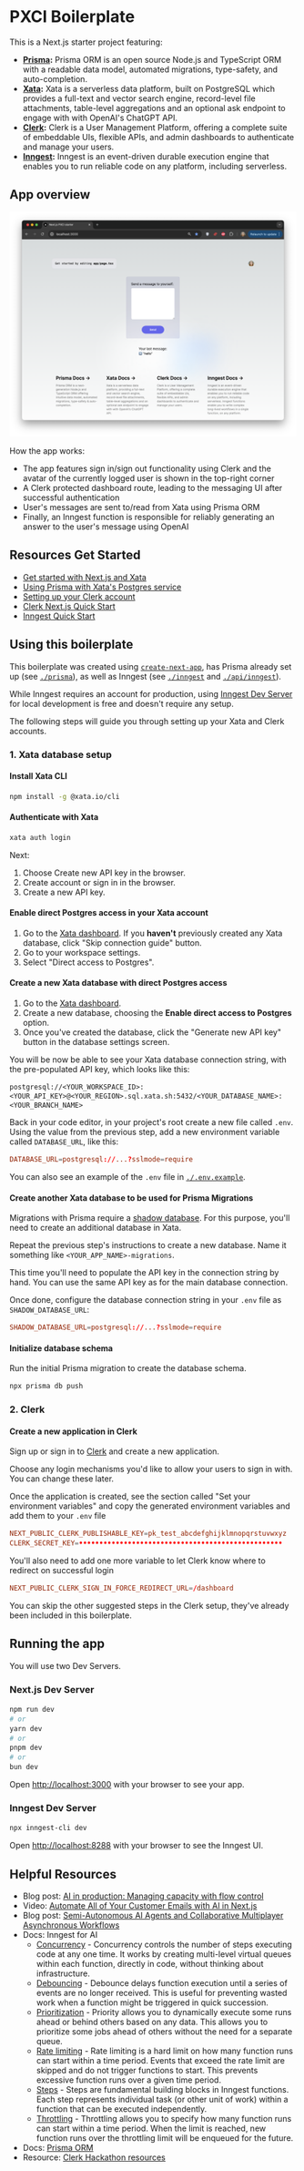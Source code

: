 # PXCI Boilerplate

This is a Next.js starter project featuring:

- **[Prisma](https://www.prisma.io/docs):** Prisma ORM is an open source Node.js and TypeScript ORM with a readable data model, automated migrations, type-safety, and auto-completion.
- **[Xata](https://xata.io/docs):** Xata is a serverless data platform, built on PostgreSQL which provides a full-text and vector search engine, record-level file attachments, table-level aggregations and an optional ask endpoint to engage with with OpenAI's ChatGPT API.
- **[Clerk](https://clerk.com/docs):** Clerk is a User Management Platform, offering a complete suite of embeddable UIs, flexible APIs, and admin dashboards to authenticate and manage your users.
- **[Inngest](https://www.inngest.com/docs):** Inngest is an event-driven durable execution engine that enables you to run reliable code on any platform, including serverless.

## App overview

![This is a screenshot of a web page with the title "Next.js PXCI starter" visible in the browser tab. The page features an unprotected landing page. Once logged in, you will see a text box titled "Send a message to yourself:" with a "Send" button below it. Below the button, there is a section displaying "Your last message: 'hello'". A user profile icon is visible in the top right corner of the page.](./app.png)

How the app works:

- The app features sign in/sign out functionality using Clerk and the avatar of the currently logged user is shown in the top-right corner
- A Clerk protected dashboard route, leading to the messaging UI after successful authentication
- User's messages are sent to/read from Xata using Prisma ORM
- Finally, an Inngest function is responsible for reliably generating an answer to the user's message using OpenAI

## Resources Get Started

- [Get started with Next.js and Xata](https://xata.io/docs/getting-started/nextjs)
- [Using Prisma with Xata's Postgres service](https://xata.io/blog/prisma-postgres-xata-integration)
- [Setting up your Clerk account](https://clerk.com/docs/quickstarts/setup-clerk)
- [Clerk Next.js Quick Start](https://clerk.com/docs/quickstarts/nextjs)
- [Inngest Quick Start](https://www.inngest.com/docs/quick-start)

## Using this boilerplate

This boilerplate was created using [`create-next-app`](https://github.com/vercel/next.js/tree/canary/packages/create-next-app), has Prisma already set up (see [`./prisma`](./prisma)), as well as Inngest (see [`./inngest`](./inngest) and [`./api/inngest`](./api/inngest)).

While Inngest requires an account for production, using [Inngest Dev Server](https://www.inngest.com/docs/local-development) for local development is free and doesn't require any setup.

The following steps will guide you through setting up your Xata and Clerk accounts.

### 1. Xata database setup

#### Install Xata CLI

```bash
npm install -g @xata.io/cli
```

#### Authenticate with Xata

```bash
xata auth login
```

Next:

1. Choose Create new API key in the browser.
2. Create account or sign in in the browser.
3. Create a new API key.

#### Enable direct Postgres access in your Xata account

1. Go to the [Xata dashboard](https://app.xata.io/). If you **haven't** previously created any Xata database, click "Skip connection guide" button.
2. Go to your workspace settings.
3. Select "Direct access to Postgres".

#### Create a new Xata database with direct Postgres access

1. Go to the [Xata dashboard](https://app.xata.io/).
2. Create a new database, choosing the **Enable direct access to Postgres** option.
3. Once you've created the database, click the "Generate new API key" button in the database settings screen.

You will be now be able to see your Xata database connection string, with the pre-populated API key, which looks like this:

```
postgresql://<YOUR_WORKSPACE_ID>:<YOUR_API_KEY>@<YOUR_REGION>.sql.xata.sh:5432/<YOUR_DATABASE_NAME>:<YOUR_BRANCH_NAME>
```

<!-- REWORD -->

Back in your code editor, in your project's root create a new file called `.env`. Using the value from the previous step, add a new environment variable called `DATABASE_URL`, like this:

```conf
DATABASE_URL=postgresql://...?sslmode=require
```

You can also see an example of the `.env` file in [`./.env.example`](./.env.example).

#### Create another Xata database to be used for Prisma Migrations

Migrations with Prisma require a [shadow database](https://www.prisma.io/docs/orm/prisma-migrate/understanding-prisma-migrate/shadow-database). For this purpose, you'll need to create an additional database in Xata.

Repeat the previous step's instructions to create a new database. Name it something like `<YOUR_APP_NAME>-migrations`.

This time you'll need to populate the API key in the connection string by hand. You can use the same API key as for the main database connection.

Once done, configure the database connection string in your `.env` file as `SHADOW_DATABASE_URL`:

```conf
SHADOW_DATABASE_URL=postgresql://...?sslmode=require
```

#### Initialize database schema

Run the initial Prisma migration to create the database schema.

```bash
npx prisma db push
```

### 2. Clerk

#### Create a new application in Clerk

Sign up or sign in to [Clerk](https://dashboard.clerk.com/) and create a new application.

Choose any login mechanisms you'd like to allow your users to sign in with. You can change these later.

Once the application is created, see the section called "Set your environment variables" and copy the generated environment variables and add them to your `.env` file

```conf
NEXT_PUBLIC_CLERK_PUBLISHABLE_KEY=pk_test_abcdefghijklmnopqrstuvwxyz
CLERK_SECRET_KEY=••••••••••••••••••••••••••••••••••••••••••••••••••
```

You'll also need to add one more variable to let Clerk know where to redirect on successful login

```conf
NEXT_PUBLIC_CLERK_SIGN_IN_FORCE_REDIRECT_URL=/dashboard
```

You can skip the other suggested steps in the Clerk setup, they've already been included in this boilerplate.

## Running the app

You will use two Dev Servers.

### Next.js Dev Server

```bash
npm run dev
# or
yarn dev
# or
pnpm dev
# or
bun dev
```

Open [http://localhost:3000](http://localhost:3000) with your browser to see your app.

### Inngest Dev Server

```bash
npx inngest-cli dev
```

Open [http://localhost:8288](http://localhost:8288) with your browser to see the Inngest UI.

## Helpful Resources

- Blog post: [AI in production: Managing capacity with flow control](https://inngest.com/blog/ai-in-production-managing-capacity-with-flow-control)
- Video: [Automate All of Your Customer Emails with AI in Next.js](https://www.youtube.com/watch?v=EoFI_Bmzb4g)
- Blog post: [Semi-Autonomous AI Agents and Collaborative Multiplayer Asynchronous Workflows](https://inngest.com/blog/semi-autonomous-ai-agents)
- Docs: Inngest for AI
  - [Concurrency](https://inngest.com/docs/concurrency) - Concurrency controls the number of steps executing code at any one time. It works by creating multi-level virtual queues within each function, directly in code, without thinking about infrastructure.
  - [Debouncing](https://inngest.com/docs/guides/debounce) - Debounce delays function execution until a series of events are no longer received. This is useful for preventing wasted work when a function might be triggered in quick succession.
  - [Prioritization](https://inngest.com/docs/guides/priority) - Priority allows you to dynamically execute some runs ahead or behind others based on any data. This allows you to prioritize some jobs ahead of others without the need for a separate queue.
  - [Rate limiting](https://inngest.com/docs/guides/rate-limiting) - Rate limiting is a hard limit on how many function runs can start within a time period. Events that exceed the rate limit are skipped and do not trigger functions to start. This prevents excessive function runs over a given time period.
  - [Steps](https://www.inngest.com/docs/learn/inngest-steps) - Steps are fundamental building blocks in Inngest functions. Each step represents individual task (or other unit of work) within a function that can be executed independently.
  - [Throttling](https://inngest.com/docs/guides/throttling) - Throttling allows you to specify how many function runs can start within a time period. When the limit is reached, new function runs over the throttling limit will be enqueued for the future.
- Docs: [Prisma ORM](https://www.prisma.io/docs/orm)
- Resource: [Clerk Hackathon resources](https://www.notion.so/clerkdev/Clerk-Hackathon-Resources-1993bf4a3b3841fb91b01b209b9258d1)
